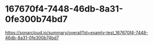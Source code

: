 # 167670f4-7448-46db-8a31-0fe300b74bd7
https://sonarcloud.io/summary/overall?id=examly-test_167670f4-7448-46db-8a31-0fe300b74bd7
